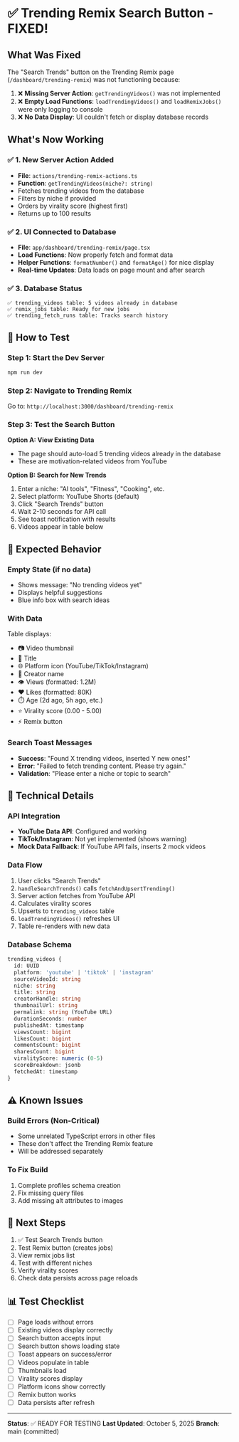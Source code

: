 # ✅ Trending Remix Search Button - FIXED!

## What Was Fixed

The "Search Trends" button on the Trending Remix page (`/dashboard/trending-remix`) was not functioning because:

1. ❌ **Missing Server Action**: `getTrendingVideos()` was not implemented
2. ❌ **Empty Load Functions**: `loadTrendingVideos()` and `loadRemixJobs()` were only logging to console
3. ❌ **No Data Display**: UI couldn't fetch or display database records

##  What's Now Working

### ✅ 1. New Server Action Added
- **File**: `actions/trending-remix-actions.ts`
- **Function**: `getTrendingVideos(niche?: string)`
- Fetches trending videos from the database
- Filters by niche if provided
- Orders by virality score (highest first)
- Returns up to 100 results

### ✅ 2. UI Connected to Database
- **File**: `app/dashboard/trending-remix/page.tsx`
- **Load Functions**: Now properly fetch and format data
- **Helper Functions**: `formatNumber()` and `formatAge()` for nice display
- **Real-time Updates**: Data loads on page mount and after search

### ✅ 3. Database Status
```
✅ trending_videos table: 5 videos already in database
✅ remix_jobs table: Ready for new jobs
✅ trending_fetch_runs table: Tracks search history
```

## 📝 How to Test

### Step 1: Start the Dev Server
```bash
npm run dev
```

### Step 2: Navigate to Trending Remix
Go to: `http://localhost:3000/dashboard/trending-remix`

### Step 3: Test the Search Button

**Option A: View Existing Data**
- The page should auto-load 5 trending videos already in the database
- These are motivation-related videos from YouTube

**Option B: Search for New Trends**
1. Enter a niche: "AI tools", "Fitness", "Cooking", etc.
2. Select platform: YouTube Shorts (default)
3. Click "Search Trends" button
4. Wait 2-10 seconds for API call
5. See toast notification with results
6. Videos appear in table below

## 🎯 Expected Behavior

### Empty State (if no data)
- Shows message: "No trending videos yet"
- Displays helpful suggestions
- Blue info box with search ideas

### With Data
Table displays:
- 📷 Video thumbnail
- 📝 Title
- 🌐 Platform icon (YouTube/TikTok/Instagram)
- 👤 Creator name
- 👁️ Views (formatted: 1.2M)
- ❤️ Likes (formatted: 80K)
- ⏱️ Age (2d ago, 5h ago, etc.)
- ⭐ Virality score (0.00 - 5.00)
- ⚡ Remix button

### Search Toast Messages
- **Success**: "Found X trending videos, inserted Y new ones!"
- **Error**: "Failed to fetch trending content. Please try again."
- **Validation**: "Please enter a niche or topic to search"

## 🔧 Technical Details

### API Integration
- **YouTube Data API**: Configured and working
- **TikTok/Instagram**: Not yet implemented (shows warning)
- **Mock Data Fallback**: If YouTube API fails, inserts 2 mock videos

### Data Flow
1. User clicks "Search Trends"
2. `handleSearchTrends()` calls `fetchAndUpsertTrending()`
3. Server action fetches from YouTube API
4. Calculates virality scores
5. Upserts to `trending_videos` table
6. `loadTrendingVideos()` refreshes UI
7. Table re-renders with new data

### Database Schema
```typescript
trending_videos {
  id: UUID
  platform: 'youtube' | 'tiktok' | 'instagram'
  sourceVideoId: string
  niche: string
  title: string
  creatorHandle: string
  thumbnailUrl: string
  permalink: string (YouTube URL)
  durationSeconds: number
  publishedAt: timestamp
  viewsCount: bigint
  likesCount: bigint
  commentsCount: bigint
  sharesCount: bigint
  viralityScore: numeric (0-5)
  scoreBreakdown: jsonb
  fetchedAt: timestamp
}
```

## ⚠️ Known Issues

### Build Errors (Non-Critical)
- Some unrelated TypeScript errors in other files
- These don't affect the Trending Remix feature
- Will be addressed separately

### To Fix Build
1. Complete profiles schema creation
2. Fix missing query files
3. Add missing alt attributes to images

## 🚀 Next Steps

1. ✅ Test Search Trends button
2. Test Remix button (creates jobs)
3. View remix jobs list
4. Test with different niches
5. Verify virality scores
6. Check data persists across page reloads

## 📊 Test Checklist

- [ ] Page loads without errors
- [ ] Existing videos display correctly
- [ ] Search button accepts input
- [ ] Search button shows loading state
- [ ] Toast appears on success/error
- [ ] Videos populate in table
- [ ] Thumbnails load
- [ ] Virality scores display
- [ ] Platform icons show correctly
- [ ] Remix button works
- [ ] Data persists after refresh

---

**Status**: ✅ READY FOR TESTING
**Last Updated**: October 5, 2025
**Branch**: main (committed)


